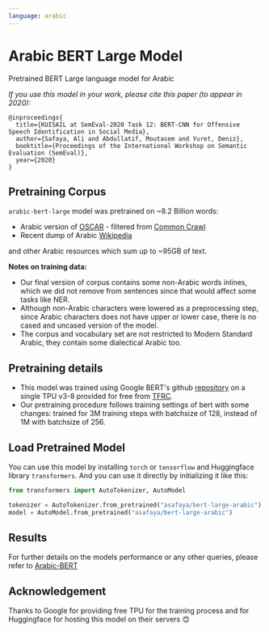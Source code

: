 ```yaml
---
language: arabic
---
```


# Arabic BERT Large Model

Pretrained BERT Large language model for Arabic

_If you use this model in your work, please cite this paper (to appear in 2020):_

```
@inproceedings{
  title={KUISAIL at SemEval-2020 Task 12: BERT-CNN for Offensive Speech Identification in Social Media},
  author={Safaya, Ali and Abdullatif, Moutasem and Yuret, Deniz},
  booktitle={Proceedings of the International Workshop on Semantic Evaluation (SemEval)},
  year={2020}
}
```

## Pretraining Corpus

`arabic-bert-large` model was pretrained on ~8.2 Billion words:

- Arabic version of [OSCAR](https://traces1.inria.fr/oscar/) - filtered from [Common Crawl](http://commoncrawl.org/)
- Recent dump of Arabic [Wikipedia](https://dumps.wikimedia.org/backup-index.html)

and other Arabic resources which sum up to ~95GB of text.

__Notes on training data:__

- Our final version of corpus contains some non-Arabic words inlines, which we did not remove from sentences since that would affect some tasks like NER.
- Although non-Arabic characters were lowered as a preprocessing step, since Arabic characters does not have upper or lower case, there is no cased and uncased version of the model.
- The corpus and vocabulary set are not restricted to Modern Standard Arabic, they contain some dialectical Arabic too.

## Pretraining details

- This model was trained using Google BERT's github [repository](https://github.com/google-research/bert) on a single TPU v3-8 provided for free from [TFRC](https://www.tensorflow.org/tfrc).
- Our pretraining procedure follows training settings of bert with some changes: trained for 3M training steps with batchsize of 128, instead of 1M with batchsize of 256.

## Load Pretrained Model

You can use this model by installing `torch` or `tensorflow` and Huggingface library `transformers`. And you can use it directly by initializing it like this:  

```python
from transformers import AutoTokenizer, AutoModel

tokenizer = AutoTokenizer.from_pretrained("asafaya/bert-large-arabic")
model = AutoModel.from_pretrained("asafaya/bert-large-arabic")
```

## Results

For further details on the models performance or any other queries, please refer to [Arabic-BERT](https://github.com/alisafaya/Arabic-BERT)

## Acknowledgement

Thanks to Google for providing free TPU for the training process and for Huggingface for hosting this model on their servers 😊


